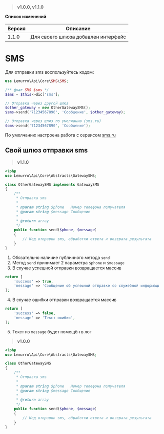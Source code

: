 > **v1.0.0, v1.1.0**

**Список изменений**

Версия | Описание
--- | ---
1.1.0 | Для своего шлюза добавлен интерфейс

# SMS
Для отправки sms воспользуйтесь кодом:
```php
use Lemurro\Api\Core\SMS\SMS;

/** @var SMS $sms */
$sms = $this->dic['sms'];

// Отправка через другой шлюз
$other_gateway = new OtherGatewaySMS();
$sms->send('71234567890', 'Сообщение', $other_gateway);

// Отправка через шлюз по умолчанию (sms.ru)
$sms->send('71234567890', 'Сообщение');
```

По умолчанию настроена работа с сервисом [sms.ru](http://sms.ru)

## Свой шлюз отправки sms
> **v1.1.0**

```php
<?php
use Lemurro\Api\Core\Abstracts\GatewaySMS;

class OtherGatewaySMS implements GatewaySMS
{
    /**
     * Отправка sms
     *
     * @param string $phone   Номер телефона получателя
     * @param string $message Сообщение
     *
     * @return array
     */
    public function send($phone, $message)
    {
        // Код отправки sms, обработки ответа и возврата результата
    }
}
```
1. Обязательно наличие публичного метода `send`
2. Метод `send` принимает 2 параметра `$phone` и `$message`
3. В случае успешной отправки возвращается массив
 ```php
 return [
     'success' => true,
     'message' => 'Сообщение об успешной отправке со служебной информацией (не обязательно)',
 ];
 ```
4. В случае ошибки отправки возвращается массив
 ```php
 return [
     'success' => false,
     'message' => 'Текст ошибки',
 ];
 ```
5. Текст из `message` будет помещён в лог

> **v1.0.0**

```php
<?php
use Lemurro\Api\Core\Abstracts\GatewaySMS;

class OtherGatewaySMS
{
    /**
     * Отправка sms
     *
     * @param string $phone   Номер телефона получателя
     * @param string $message Сообщение
     *
     * @return array
     */
    public function send($phone, $message)
    {
        // Код отправки sms, обработки ответа и возврата результата
    }
}
```